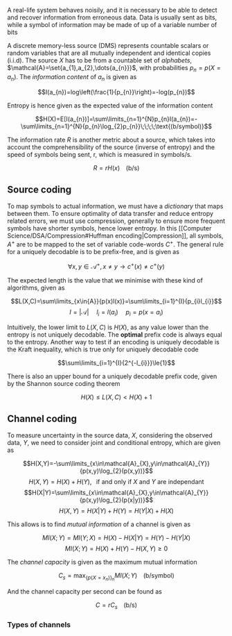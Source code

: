 A real-life system behaves noisily, and it is necessary to be able to detect and recover information from erroneous data. Data is usually sent as bits, while a symbol of information may be made of up of a variable number of bits

A discrete memory-less source (DMS) represents countable scalars or random variables that are all mutually independent and identical copies (i.i.d). The source $X$ has to be from a countable set of *alphabets*, $\mathcal{A}=\set{a_{1},a_{2},\dots{a_{n}}}$, with probabilities $p_{n}=p(X=a_{n})$. The *information content* of $a_{n}$ is given as

$$I(a_{n})=log\left(\frac{1}{p_{n}}\right)=-log(p_{n})$$

Entropy is hence given as the expected value of the information content

$$H(X)=E[I(a_{n})]=\sum\limits_{n=1}^{N}p_{n}I(a_{n})=-\sum\limits_{n=1}^{N}{p_{n}\log_{2}p_{n}}\;\;\;\;\text{(b/symbol)}$$

The information rate $R$ is another metric about a source, which takes into account the comprehensibility of the source (inverse of entropy) and the speed of symbols being sent, r, which is measured in symbols/s.

$$R=rH(x)\;\;\;\;\text{(b/s)}$$

## Source coding

To map symbols to actual information, we must have a *dictionary* that maps between them. To ensure optimality of data transfer and reduce entropy related errors, we must use compression, generally to ensure more frequent symbols have shorter symbols, hence lower entropy. In this [[Computer Science/DSA/Compression#Huffman encoding|Compression]], all symbols, $A^{+}$ are to be mapped to the set of variable code-words $C^{+}$. The general rule for a uniquely decodable is to be prefix-free, and is given as

$$\forall{x,y}\in\mathcal{A^{+}},x\ne{y}\to c^{+}(x)\ne{c^{+}(y)}$$

The expected length is the value that we minimise with these kind of algorithms, given as

$$L(X,C)=\sum\limits_{x\in{A}}{p(x)l(x)}=\sum\limits_{i=1}^{I}{p_{i}l_{i}}$$
$$I=|\mathcal{A}|\;\;\;\;\;l_{i}=l(a_{i})\;\;\;\;\;p_{i}=p(x=a_{i})$$

Intuitively, the lower limit to $L(X,C)$ is $H(X)$, as any value lower than the entropy is not uniquely decodable. The **optimal** prefix code is always equal to the entropy. Another way to test if an encoding is uniquely decodable is the Kraft inequality, which is true only for uniquely decodable code

$$\sum\limits_{i=1}^{I}{2^{-l_{i}}}\le{1}$$

There is also an upper bound for a uniquely decodable prefix code, given by the Shannon source coding theorem

$$H(X)\le{L(X,C)}<H(X)+1$$

## Channel coding

To measure uncertainty in the source data, $X$, considering the observed data, $Y$, we need to consider joint and conditional entropy, which are given as

$$H(X,Y)=-\sum\limits_{x\in\mathcal{A}_{X},y\in\mathcal{A}_{Y}}{p(x,y)\log_{2}(p(x,y))}$$
$$H(X,Y)=H(X)+H(Y),\;\;\;\text{if and only if }X\text{ and }Y\text{ are independant}$$
$$H(X|Y)=\sum\limits_{x\in\mathcal{A}_{X},y\in\mathcal{A}_{Y}}{p(x,y)\log_{2}(p(x|y))}$$
$$H(X,Y)=H(X|Y)+H(Y)=H(Y|X)+H(X)$$

This allows is to find *mutual information* of a channel is given as

$$MI(X;Y)=MI(Y;X)=H(X)-H(X|Y)=H(Y)-H(Y|X)$$
$$MI(X;Y)=H(X)+H(Y)-H(X,Y)\ge{0}$$

The *channel capacity* is given as the maximum mutual information

$$C_{s}=\max_{\{p(X=x_{n})\}_{n}}{MI(X;Y)}\;\;\;\;\text{(b/symbol)}$$

And the channel capacity per second can be found as

$$C=rC_{s}\;\;\;\;\text{(b/s)}$$

### Types of channels